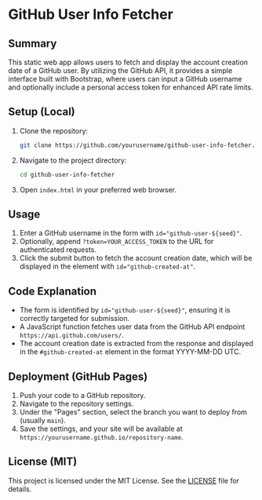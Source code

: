 # GitHub User Info Fetcher

## Summary
This static web app allows users to fetch and display the account creation date of a GitHub user. By utilizing the GitHub API, it provides a simple interface built with Bootstrap, where users can input a GitHub username and optionally include a personal access token for enhanced API rate limits.

## Setup (Local)
1. Clone the repository:
   ```bash
   git clone https://github.com/yourusername/github-user-info-fetcher.git
   ```
2. Navigate to the project directory:
   ```bash
   cd github-user-info-fetcher
   ```
3. Open `index.html` in your preferred web browser.

## Usage
1. Enter a GitHub username in the form with `id="github-user-${seed}"`.
2. Optionally, append `?token=YOUR_ACCESS_TOKEN` to the URL for authenticated requests.
3. Click the submit button to fetch the account creation date, which will be displayed in the element with `id="github-created-at"`.

## Code Explanation
- The form is identified by `id="github-user-${seed}"`, ensuring it is correctly targeted for submission.
- A JavaScript function fetches user data from the GitHub API endpoint `https://api.github.com/users/`.
- The account creation date is extracted from the response and displayed in the `#github-created-at` element in the format YYYY-MM-DD UTC.

## Deployment (GitHub Pages)
1. Push your code to a GitHub repository.
2. Navigate to the repository settings.
3. Under the "Pages" section, select the branch you want to deploy from (usually `main`).
4. Save the settings, and your site will be available at `https://yourusername.github.io/repository-name`.

## License (MIT)
This project is licensed under the MIT License. See the [LICENSE](LICENSE) file for details.